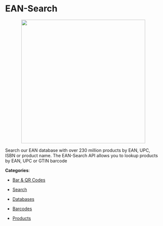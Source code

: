 # EAN-Search
<p align="center">
    <img width="400" src="https://raw.githubusercontent.com/apis-list/apis-list/apis/ean-search/logo_256x256.png" />
</p>

Search our EAN database with over 230 million products by EAN, UPC, ISBN or product name. The EAN-Search API allows you to lookup products by EAN, UPC or GTIN barcode



**Categories**:

- [Bar & QR Codes](https://github.com/apis-list/apis-list#bar-and-qr-codes)

- [Search](https://github.com/apis-list/apis-list#search)

- [Databases](https://github.com/apis-list/apis-list#databases)

- [Barcodes](https://github.com/apis-list/apis-list#barcodes)

- [Products](https://github.com/apis-list/apis-list#products)



